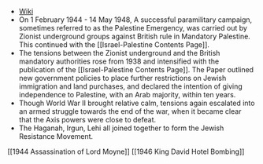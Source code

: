 - [Wiki](https://en.wikipedia.org/wiki/Jewish_insurgency_in_Mandatory_Palestine)
- On 1 February 1944 - 14 May 1948, A successful paramilitary campaign, sometimes referred to as the Palestine Emergency, was carried out by Zionist underground groups against British rule in Mandatory Palestine. This continued with the [[Israel-Palestine Contents Page]].
- The tensions between the Zionist underground and the British mandatory authorities rose from 1938 and intensified with the publication of the [[Israel-Palestine Contents Page]]. The Paper outlined new government policies to place further restrictions on Jewish immigration and land purchases, and declared the intention of giving independence to Palestine, with an Arab majority, within ten years.
- Though World War II brought relative calm, tensions again escalated into an armed struggle towards the end of the war, when it became clear that the Axis powers were close to defeat.
- The Haganah, Irgun, Lehi all joined together to form the Jewish Resistance Movement.

[[1944 Assassination of Lord Moyne]]
[[1946 King David Hotel Bombing]]